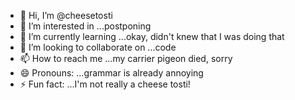 - 👋 Hi, I’m @cheesetosti
- 👀 I’m interested in ...postponing
- 🌱 I’m currently learning ...okay, didn't knew that I was doing that
- 💞️ I’m looking to collaborate on ...code
- 📫 How to reach me ...my carrier pigeon died, sorry
- 😄 Pronouns: ...grammar is already annoying
- ⚡ Fun fact: ...I'm not really a cheese tosti!

<!---
cheesetosti/cheesetosti is a ✨ special ✨ repository because its `README.md` (this file) appears on your GitHub profile.
You can click the Preview link to take a look at your changes.
--->
